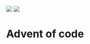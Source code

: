 ![](https://img.shields.io/badge/day%20📅-4-blue) ![](https://img.shields.io/badge/stars%20⭐-8-yellow)
# Advent of code
